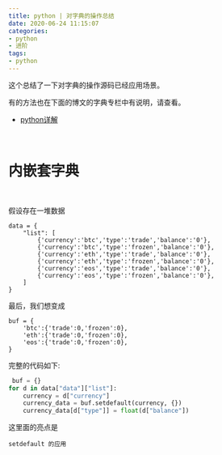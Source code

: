 ```yaml
---
title: python | 对字典的操作总结
date: 2020-06-24 11:15:07
categories:
- python
- 进阶
tags:
- python
---
```

这个总结了一下对字典的操作源码已经应用场景。

<!-- more -->

有的方法也在下面的博文的字典专栏中有说明，请查看。

- [python详解](https://benpaodewoniu.github.io/2018/06/03/python4/)

<br/>

# 内嵌套字典

<br/>

假设存在一堆数据

	data = {
		"list": [
			{'currency':'btc','type':'trade','balance':'0'},
			{'currency':'btc','type':'frozen','balance':'0'},
			{'currency':'eth','type':'trade','balance':'0'},
			{'currency':'eth','type':'frozen','balance':'0'},
			{'currency':'eos','type':'trade','balance':'0'},
			{'currency':'eos','type':'frozen','balance':'0'},
		]
	}

最后，我们想变成

	buf = {
		'btc':{'trade':0,'frozen':0},
		'eth':{'trade':0,'frozen':0},
		'eos':{'trade':0,'frozen':0},
	}

完整的代码如下:

```python
 buf = {}
for d in data["data"]["list"]:
    currency = d["currency"]
    currency_data = buf.setdefault(currency, {})
    currency_data[d["type"]] = float(d["balance"])
```

这里面的亮点是

	setdefault 的应用

